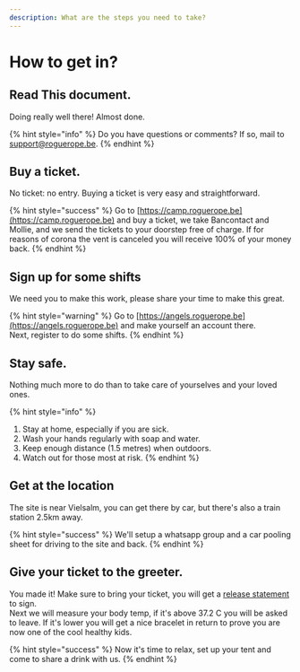 ```yaml
---
description: What are the steps you need to take?
---
```


# How to get in?

## Read This document.

Doing really well there! Almost done.

{% hint style="info" %}
Do you have questions or comments? If so, mail to [support@roguerope.be](mailto:support@roguerope.be).
{% endhint %}

## Buy a ticket.

No ticket: no entry. Buying a ticket is very easy and straightforward.

{% hint style="success" %}
Go to [https://camp.roguerope.be](https://camp.roguerope.be) and buy a ticket, we take Bancontact and Mollie, and we send the tickets to your doorstep free of charge. If for reasons of corona the vent is canceled you will receive 100% of your money back.
{% endhint %}

## Sign up for some shifts

We need you to make this work, please share your time to make this great.

{% hint style="warning" %}
Go to [https://angels.roguerope.be](https://angels.roguerope.be) and make yourself an account there.   
Next, register to do some shifts.
{% endhint %}

## Stay safe.

Nothing much more to do than to take care of yourselves and your loved ones.

{% hint style="info" %}
1. Stay at home, especially if you are sick.
2. Wash your hands regularly with soap and water.
3. Keep enough distance \(1.5 metres\) when outdoors.
4. Watch out for those most at risk.
{% endhint %}

## Get at the location

The site is near Vielsalm, you can get there by car, but there's also a train station 2.5km away.

{% hint style="success" %}
We'll setup a whatsapp group and a car pooling sheet for driving to the site and back.
{% endhint %}

## Give your ticket to the greeter.

You made it! Make sure to bring your ticket, you will get a [release statement](release-statement..md) to sign.   
Next we will measure your body temp, if it's above 37.2 C you will be asked to leave. If it's lower you will get a nice bracelet in return to prove you are now one of the cool healthy kids.

{% hint style="success" %}
Now it's time to relax, set up your tent and come to share a drink with us.
{% endhint %}

